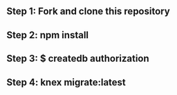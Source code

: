 ## Step 1: Fork and clone this repository
## Step 2: npm install
## Step 3: $ createdb authorization
## Step 4: knex migrate:latest
